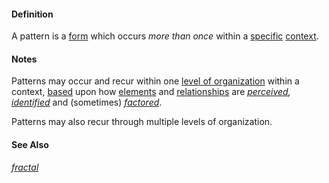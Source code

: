 #### Definition

A pattern is a [form](https://github.com/gcassel/Modular-Organization-Terminology/blob/master/terms/form.md) which occurs *more than once* within a [specific](https://github.com/gcassel/Modular-Organization-Terminology/blob/master/terms/specific.md) [context](https://github.com/gcassel/Modular-Organization-Terminology/blob/master/terms/context.md).

#### Notes

Patterns may occur and recur within one [level of organization](https://github.com/gcassel/Modular-Organization-Terminology/blob/master/compound-terms/level-of-organization.md) within a context, [based](https://github.com/gcassel/Modular-Organization-Terminology/blob/master/terms/base.md) upon how [elements](https://github.com/gcassel/Modular-Organization-Terminology/blob/master/terms/element.md) and [relationships](https://github.com/gcassel/Modular-Organization-Terminology/blob/master/terms/relationship.md) are *[perceived](https://github.com/gcassel/Modular-Organization-Terminology/blob/master/terms/perceive.md), [identified](https://github.com/gcassel/Modular-Organization-Terminology/blob/master/terms/identify.md)* and (sometimes) *[factored](https://github.com/gcassel/Modular-Organization-Terminology/blob/master/terms/factor.md)*. 

Patterns may also recur through multiple levels of organization.

#### See Also

*[fractal](https://github.com/gcassel/Modular-Organization-Terminology/blob/master/terms/fractal.md)*
